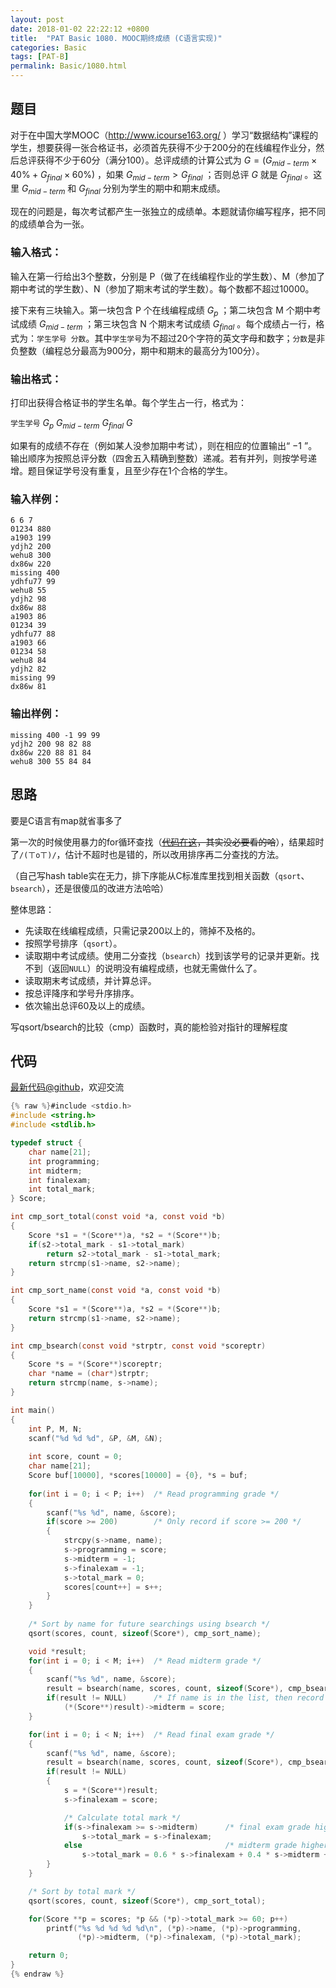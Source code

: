 ```yaml
---
layout: post
date: 2018-01-02 22:22:12 +0800
title:  "PAT Basic 1080. MOOC期终成绩 (C语言实现)"
categories: Basic
tags: [PAT-B]
permalink: Basic/1080.html
---
```


## 题目

对于在中国大学MOOC（<http://www.icourse163.org/>
）学习“数据结构”课程的学生，想要获得一张合格证书，必须首先获得不少于200分的在线编程作业分，然后总评获得不少于60分（满分100）。总评成绩的计算公式为
$G = (G_{mid-term}\times 40\% + G_{final}\times 60\%)$ ，如果 $G_{mid-term} >
G_{final}$ ；否则总评 $G$ 就是 $G_{final}$ 。这里 $G_{mid-term}$ 和 $G_{final}$
分别为学生的期中和期末成绩。

现在的问题是，每次考试都产生一张独立的成绩单。本题就请你编写程序，把不同的成绩单合为一张。

### 输入格式：

输入在第一行给出3个整数，分别是 P（做了在线编程作业的学生数）、M（参加了期中考试的学生数）、N（参加了期末考试的学生数）。每个数都不超过10000。

接下来有三块输入。第一块包含 P 个在线编程成绩 $G_p$ ；第二块包含 M 个期中考试成绩 $G_{mid-term}$ ；第三块包含 N
个期末考试成绩 $G_{final}$ 。每个成绩占一行，格式为：`学生学号
分数`。其中`学生学号`为不超过20个字符的英文字母和数字；`分数`是非负整数（编程总分最高为900分，期中和期末的最高分为100分）。

### 输出格式：

打印出获得合格证书的学生名单。每个学生占一行，格式为：

`学生学号` $G_p$ $G_{mid-term}$ $G_{final}$ $G$

如果有的成绩不存在（例如某人没参加期中考试），则在相应的位置输出“ $-1$
”。输出顺序为按照总评分数（四舍五入精确到整数）递减。若有并列，则按学号递增。题目保证学号没有重复，且至少存在1个合格的学生。

### 输入样例：

    
    
    6 6 7
    01234 880
    a1903 199
    ydjh2 200
    wehu8 300
    dx86w 220
    missing 400
    ydhfu77 99
    wehu8 55
    ydjh2 98
    dx86w 88
    a1903 86
    01234 39
    ydhfu77 88
    a1903 66
    01234 58
    wehu8 84
    ydjh2 82
    missing 99
    dx86w 81
    

### 输出样例：

    
    
    missing 400 -1 99 99
    ydjh2 200 98 82 88
    dx86w 220 88 81 84
    wehu8 300 55 84 84
    



## 思路

要是C语言有map就省事多了

第一次的时候使用暴力的for循环查找（~~[代码在这](https://github.com/OliverLew/PAT/blob/fd1f42309b79b52313b131d5738eaba1adb8841d/PATBasic/1080.c)，其实没必要看的哈~~），结果超时了`/(ㄒoㄒ)/`，估计不超时也是错的，所以改用排序再二分查找的方法。

（自己写hash table实在无力，排下序能从C标准库里找到相关函数（`qsort`、`bsearch`），还是很傻瓜的改进方法哈哈）

整体思路：
- 先读取在线编程成绩，只需记录200以上的，筛掉不及格的。
- 按照学号排序（`qsort`）。
- 读取期中考试成绩。使用二分查找（`bsearch`）找到该学号的记录并更新。找不到（返回`NULL`）的说明没有编程成绩，也就无需做什么了。
- 读取期末考试成绩，并计算总评。
- 按总评降序和学号升序排序。
- 依次输出总评60及以上的成绩。

写qsort/bsearch的比较（cmp）函数时，真的能检验对指针的理解程度

## 代码

[最新代码@github](https://github.com/OliverLew/PAT/blob/master/PATBasic/1080.c)，欢迎交流
```c
{% raw %}#include <stdio.h>
#include <string.h>
#include <stdlib.h>

typedef struct {
    char name[21];
    int programming;
    int midterm;
    int finalexam;
    int total_mark;
} Score;

int cmp_sort_total(const void *a, const void *b)
{
    Score *s1 = *(Score**)a, *s2 = *(Score**)b;
    if(s2->total_mark - s1->total_mark)
        return s2->total_mark - s1->total_mark;
    return strcmp(s1->name, s2->name);
}

int cmp_sort_name(const void *a, const void *b)
{
    Score *s1 = *(Score**)a, *s2 = *(Score**)b;
    return strcmp(s1->name, s2->name);
}

int cmp_bsearch(const void *strptr, const void *scoreptr)
{
    Score *s = *(Score**)scoreptr;
    char *name = (char*)strptr;
    return strcmp(name, s->name);
}

int main()
{
    int P, M, N;
    scanf("%d %d %d", &P, &M, &N);
    
    int score, count = 0;
    char name[21];
    Score buf[10000], *scores[10000] = {0}, *s = buf;
    
    for(int i = 0; i < P; i++)  /* Read programming grade */
    {
        scanf("%s %d", name, &score);
        if(score >= 200)        /* Only record if score >= 200 */
        {
            strcpy(s->name, name);
            s->programming = score;
            s->midterm = -1;
            s->finalexam = -1;
            s->total_mark = 0;
            scores[count++] = s++;
        }
    }
    
    /* Sort by name for future searchings using bsearch */
    qsort(scores, count, sizeof(Score*), cmp_sort_name);

    void *result;
    for(int i = 0; i < M; i++)  /* Read midterm grade */
    {
        scanf("%s %d", name, &score);
        result = bsearch(name, scores, count, sizeof(Score*), cmp_bsearch);
        if(result != NULL)      /* If name is in the list, then record */
            (*(Score**)result)->midterm = score;
    }

    for(int i = 0; i < N; i++)  /* Read final exam grade */
    {
        scanf("%s %d", name, &score);
        result = bsearch(name, scores, count, sizeof(Score*), cmp_bsearch);
        if(result != NULL)
        {
            s = *(Score**)result;
            s->finalexam = score;

            /* Calculate total mark */
            if(s->finalexam >= s->midterm)      /* final exam grade higher */
                s->total_mark = s->finalexam;
            else                                /* midterm grade higher */
                s->total_mark = 0.6 * s->finalexam + 0.4 * s->midterm + 0.5;
        }
    }

    /* Sort by total mark */
    qsort(scores, count, sizeof(Score*), cmp_sort_total);

    for(Score **p = scores; *p && (*p)->total_mark >= 60; p++)
        printf("%s %d %d %d %d\n", (*p)->name, (*p)->programming,
               (*p)->midterm, (*p)->finalexam, (*p)->total_mark);

    return 0;
}
{% endraw %}
```